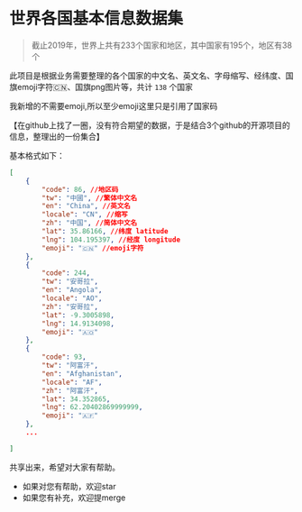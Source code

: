 # 世界各国基本信息数据集
> 截止2019年，世界上共有233个国家和地区，其中国家有195个，地区有38个

此项目是根据业务需要整理的各个国家的中文名、英文名、字母缩写、经纬度、国旗emoji字符🇨🇳、国旗png图片等，共计 `138` 个国家  

我新增的不需要emoji,所以至少emoji这里只是引用了国家码

【在github上找了一圈，没有符合期望的数据，于是结合3个github的开源项目的信息，整理出的一份集合】


基本格式如下：
```json
[
    {
        "code": 86, //地区码
        "tw": "中國", //繁体中文名
        "en": "China", //英文名
        "locale": "CN", //缩写
        "zh": "中国", //简体中文名
        "lat": 35.86166, //纬度 latitude
        "lng": 104.195397, //经度 longitude
        "emoji": "🇨🇳" //emoji字符
    },
    {
        "code": 244,
        "tw": "安哥拉",
        "en": "Angola",
        "locale": "AO",
        "zh": "安哥拉",
        "lat": -9.3005898,
        "lng": 14.9134098,
        "emoji": "🇦🇴"
    },
    {
        "code": 93,
        "tw": "阿富汗",
        "en": "Afghanistan",
        "locale": "AF",
        "zh": "阿富汗",
        "lat": 34.352865,
        "lng": 62.20402869999999,
        "emoji": "🇦🇫"
    },
    ...

]
```



共享出来，希望对大家有帮助。

- 如果对您有帮助，欢迎star
- 如果您有补充，欢迎提merge
